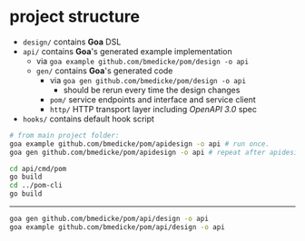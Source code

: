 # project structure

* `design/` contains **Goa** DSL
* `api/` contains **Goa**'s generated example implementation
  * via `goa example github.com/bmedicke/pom/design -o api`
  * `gen/` contains **Goa**'s generated code
    * via `goa gen github.com/bmedicke/pom/design -o api`
      * should be rerun every time the design changes
    * `pom/` service endpoints and interface and service client
    * `http/` HTTP transport layer including *OpenAPI 3.0* spec
* `hooks/` contains default hook script

```sh
# from main project folder:
goa example github.com/bmedicke/pom/apidesign -o api # run once.
goa gen github.com/bmedicke/pom/apidesign -o api # repeat after apidesign change.

cd api/cmd/pom
go build
cd ../pom-cli
go build
```

---

```sh
goa gen github.com/bmedicke/pom/api/design -o api
goa example github.com/bmedicke/pom/api/design -o api
```
